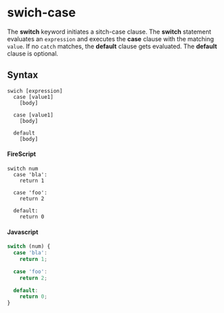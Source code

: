swich-case
==========

The **switch** keyword initiates a sitch-case clause. The **switch** statement evaluates an `expression` and executes the **case** clause with the matching `value`. If no `catch` matches, the **default** clause gets evaluated. The **default** clause is optional.

Syntax
------

```
swich [expression]
  case [value1]
    [body]

  case [value1]
    [body]

  default
    [body]
```

#### FireScript

```fire
switch num
  case 'bla':
    return 1

  case 'foo':
    return 2

  default:
    return 0
```

#### Javascript

```js
switch (num) {
  case 'bla':
    return 1;

  case 'foo':
    return 2;

  default:
    return 0;
}
```
